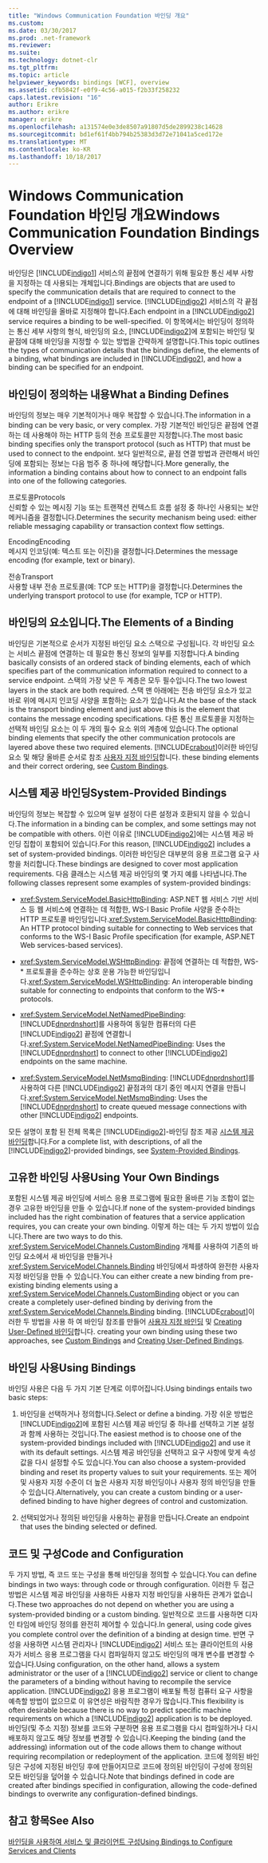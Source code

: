 ```yaml
---
title: "Windows Communication Foundation 바인딩 개요"
ms.custom: 
ms.date: 03/30/2017
ms.prod: .net-framework
ms.reviewer: 
ms.suite: 
ms.technology: dotnet-clr
ms.tgt_pltfrm: 
ms.topic: article
helpviewer_keywords: bindings [WCF], overview
ms.assetid: cfb5842f-e0f9-4c56-a015-f2b33f258232
caps.latest.revision: "16"
author: Erikre
ms.author: erikre
manager: erikre
ms.openlocfilehash: a131574e0e3de8507a91807d5de2899238c14628
ms.sourcegitcommit: bd1ef61f4bb794b25383d3d72e71041a5ced172e
ms.translationtype: MT
ms.contentlocale: ko-KR
ms.lasthandoff: 10/18/2017
---
```

# <a name="windows-communication-foundation-bindings-overview"></a><span data-ttu-id="eb48c-102">Windows Communication Foundation 바인딩 개요</span><span class="sxs-lookup"><span data-stu-id="eb48c-102">Windows Communication Foundation Bindings Overview</span></span>
<span data-ttu-id="eb48c-103">바인딩은 [!INCLUDE[indigo1](../../../includes/indigo1-md.md)] 서비스의 끝점에 연결하기 위해 필요한 통신 세부 사항을 지정하는 데 사용되는 개체입니다.</span><span class="sxs-lookup"><span data-stu-id="eb48c-103">Bindings are objects that are used to specify the communication details that are required to connect to the endpoint of a [!INCLUDE[indigo1](../../../includes/indigo1-md.md)] service.</span></span> <span data-ttu-id="eb48c-104">[!INCLUDE[indigo2](../../../includes/indigo2-md.md)] 서비스의 각 끝점에 대해 바인딩을 올바로 지정해야 합니다.</span><span class="sxs-lookup"><span data-stu-id="eb48c-104">Each endpoint in a [!INCLUDE[indigo2](../../../includes/indigo2-md.md)] service requires a binding to be well-specified.</span></span> <span data-ttu-id="eb48c-105">이 항목에서는 바인딩이 정의하는 통신 세부 사항의 형식, 바인딩의 요소, [!INCLUDE[indigo2](../../../includes/indigo2-md.md)]에 포함되는 바인딩 및 끝점에 대해 바인딩을 지정할 수 있는 방법을 간략하게 설명합니다.</span><span class="sxs-lookup"><span data-stu-id="eb48c-105">This topic outlines the types of communication details that the bindings define, the elements of a binding, what bindings are included in [!INCLUDE[indigo2](../../../includes/indigo2-md.md)], and how a binding can be specified for an endpoint.</span></span>  
  
## <a name="what-a-binding-defines"></a><span data-ttu-id="eb48c-106">바인딩이 정의하는 내용</span><span class="sxs-lookup"><span data-stu-id="eb48c-106">What a Binding Defines</span></span>  
 <span data-ttu-id="eb48c-107">바인딩의 정보는 매우 기본적이거나 매우 복잡할 수 있습니다.</span><span class="sxs-lookup"><span data-stu-id="eb48c-107">The information in a binding can be very basic, or very complex.</span></span> <span data-ttu-id="eb48c-108">가장 기본적인 바인딩은 끝점에 연결하는 데 사용해야 하는 HTTP 등의 전송 프로토콜만 지정합니다.</span><span class="sxs-lookup"><span data-stu-id="eb48c-108">The most basic binding specifies only the transport protocol (such as HTTP) that must be used to connect to the endpoint.</span></span> <span data-ttu-id="eb48c-109">보다 일반적으로, 끝점 연결 방법과 관련해서 바인딩에 포함되는 정보는 다음 범주 중 하나에 해당합니다.</span><span class="sxs-lookup"><span data-stu-id="eb48c-109">More generally, the information a binding contains about how to connect to an endpoint falls into one of the following categories.</span></span>  
  
 <span data-ttu-id="eb48c-110">프로토콜</span><span class="sxs-lookup"><span data-stu-id="eb48c-110">Protocols</span></span>  
 <span data-ttu-id="eb48c-111">신뢰할 수 있는 메시징 기능 또는 트랜잭션 컨텍스트 흐름 설정 중 하나인 사용되는 보안 메커니즘을 결정합니다.</span><span class="sxs-lookup"><span data-stu-id="eb48c-111">Determines the security mechanism being used: either reliable messaging capability or transaction context flow settings.</span></span>  
  
 <span data-ttu-id="eb48c-112">Encoding</span><span class="sxs-lookup"><span data-stu-id="eb48c-112">Encoding</span></span>  
 <span data-ttu-id="eb48c-113">메시지 인코딩(예: 텍스트 또는 이진)을 결정합니다.</span><span class="sxs-lookup"><span data-stu-id="eb48c-113">Determines the message encoding (for example, text or binary).</span></span>  
  
 <span data-ttu-id="eb48c-114">전송</span><span class="sxs-lookup"><span data-stu-id="eb48c-114">Transport</span></span>  
 <span data-ttu-id="eb48c-115">사용할 내부 전송 프로토콜(예: TCP 또는 HTTP)을 결정합니다.</span><span class="sxs-lookup"><span data-stu-id="eb48c-115">Determines the underlying transport protocol to use (for example, TCP or HTTP).</span></span>  
  
## <a name="the-elements-of-a-binding"></a><span data-ttu-id="eb48c-116">바인딩의 요소입니다.</span><span class="sxs-lookup"><span data-stu-id="eb48c-116">The Elements of a Binding</span></span>  
 <span data-ttu-id="eb48c-117">바인딩은 기본적으로 순서가 지정된 바인딩 요소 스택으로 구성됩니다. 각 바인딩 요소는 서비스 끝점에 연결하는 데 필요한 통신 정보의 일부를 지정합니다.</span><span class="sxs-lookup"><span data-stu-id="eb48c-117">A binding basically consists of an ordered stack of binding elements, each of which specifies part of the communication information required to connect to a service endpoint.</span></span> <span data-ttu-id="eb48c-118">스택의 가장 낮은 두 계층은 모두 필수입니다.</span><span class="sxs-lookup"><span data-stu-id="eb48c-118">The two lowest layers in the stack are both required.</span></span> <span data-ttu-id="eb48c-119">스택 맨 아래에는 전송 바인딩 요소가 있고 바로 위에 메시지 인코딩 사양을 포함하는 요소가 있습니다.</span><span class="sxs-lookup"><span data-stu-id="eb48c-119">At the base of the stack is the transport binding element and just above this is the element that contains the message encoding specifications.</span></span> <span data-ttu-id="eb48c-120">다른 통신 프로토콜을 지정하는 선택적 바인딩 요소는 이 두 개의 필수 요소 위의 계층에 있습니다.</span><span class="sxs-lookup"><span data-stu-id="eb48c-120">The optional binding elements that specify the other communication protocols are layered above these two required elements.</span></span> [!INCLUDE[crabout](../../../includes/crabout-md.md)]<span data-ttu-id="eb48c-121">이러한 바인딩 요소 및 해당 올바른 순서로 참조 [사용자 지정 바인딩](../../../docs/framework/wcf/extending/custom-bindings.md)합니다.</span><span class="sxs-lookup"><span data-stu-id="eb48c-121"> these binding elements and their correct ordering, see [Custom Bindings](../../../docs/framework/wcf/extending/custom-bindings.md).</span></span>  
  
## <a name="system-provided-bindings"></a><span data-ttu-id="eb48c-122">시스템 제공 바인딩</span><span class="sxs-lookup"><span data-stu-id="eb48c-122">System-Provided Bindings</span></span>  
 <span data-ttu-id="eb48c-123">바인딩의 정보는 복잡할 수 있으며 일부 설정이 다른 설정과 호환되지 않을 수 있습니다.</span><span class="sxs-lookup"><span data-stu-id="eb48c-123">The information in a binding can be complex, and some settings may not be compatible with others.</span></span> <span data-ttu-id="eb48c-124">이런 이유로 [!INCLUDE[indigo2](../../../includes/indigo2-md.md)]에는 시스템 제공 바인딩 집합이 포함되어 있습니다.</span><span class="sxs-lookup"><span data-stu-id="eb48c-124">For this reason, [!INCLUDE[indigo2](../../../includes/indigo2-md.md)] includes a set of system-provided bindings.</span></span> <span data-ttu-id="eb48c-125">이러한 바인딩은 대부분의 응용 프로그램 요구 사항을 처리합니다.</span><span class="sxs-lookup"><span data-stu-id="eb48c-125">These bindings are designed to cover most application requirements.</span></span> <span data-ttu-id="eb48c-126">다음 클래스는 시스템 제공 바인딩의 몇 가지 예를 나타냅니다.</span><span class="sxs-lookup"><span data-stu-id="eb48c-126">The following classes represent some examples of system-provided bindings:</span></span>  
  
-   <span data-ttu-id="eb48c-127"><xref:System.ServiceModel.BasicHttpBinding>: ASP.NET 웹 서비스 기반 서비스 등 웹 서비스에 연결하는 데 적합한, WS-I Basic Profile 사양을 준수하는 HTTP 프로토콜 바인딩입니다.</span><span class="sxs-lookup"><span data-stu-id="eb48c-127"><xref:System.ServiceModel.BasicHttpBinding>: An HTTP protocol binding suitable for connecting to Web services that conforms to the WS-I Basic Profile specification (for example, ASP.NET Web services-based services).</span></span>  
  
-   <span data-ttu-id="eb48c-128"><xref:System.ServiceModel.WSHttpBinding>: 끝점에 연결하는 데 적합한, WS-* 프로토콜을 준수하는 상호 운용 가능한 바인딩입니다.</span><span class="sxs-lookup"><span data-stu-id="eb48c-128"><xref:System.ServiceModel.WSHttpBinding>: An interoperable binding suitable for connecting to endpoints that conform to the WS-* protocols.</span></span>  
  
-   <span data-ttu-id="eb48c-129"><xref:System.ServiceModel.NetNamedPipeBinding>: [!INCLUDE[dnprdnshort](../../../includes/dnprdnshort-md.md)]를 사용하여 동일한 컴퓨터의 다른 [!INCLUDE[indigo2](../../../includes/indigo2-md.md)] 끝점에 연결합니다.</span><span class="sxs-lookup"><span data-stu-id="eb48c-129"><xref:System.ServiceModel.NetNamedPipeBinding>: Uses the [!INCLUDE[dnprdnshort](../../../includes/dnprdnshort-md.md)] to connect to other [!INCLUDE[indigo2](../../../includes/indigo2-md.md)] endpoints on the same machine.</span></span>  
  
-   <span data-ttu-id="eb48c-130"><xref:System.ServiceModel.NetMsmqBinding>: [!INCLUDE[dnprdnshort](../../../includes/dnprdnshort-md.md)]를 사용하여 다른 [!INCLUDE[indigo2](../../../includes/indigo2-md.md)] 끝점과의 대기 중인 메시지 연결을 만듭니다.</span><span class="sxs-lookup"><span data-stu-id="eb48c-130"><xref:System.ServiceModel.NetMsmqBinding>: Uses the [!INCLUDE[dnprdnshort](../../../includes/dnprdnshort-md.md)] to create queued message connections with other [!INCLUDE[indigo2](../../../includes/indigo2-md.md)] endpoints.</span></span>  
  
 <span data-ttu-id="eb48c-131">모든 설명이 포함 된 전체 목록은 [!INCLUDE[indigo2](../../../includes/indigo2-md.md)]-바인딩 참조 제공 [시스템 제공 바인딩](../../../docs/framework/wcf/system-provided-bindings.md)합니다.</span><span class="sxs-lookup"><span data-stu-id="eb48c-131">For a complete list, with descriptions, of all the [!INCLUDE[indigo2](../../../includes/indigo2-md.md)]-provided bindings, see [System-Provided Bindings](../../../docs/framework/wcf/system-provided-bindings.md).</span></span>  
  
## <a name="using-your-own-bindings"></a><span data-ttu-id="eb48c-132">고유한 바인딩 사용</span><span class="sxs-lookup"><span data-stu-id="eb48c-132">Using Your Own Bindings</span></span>  
 <span data-ttu-id="eb48c-133">포함된 시스템 제공 바인딩에 서비스 응용 프로그램에 필요한 올바른 기능 조합이 없는 경우 고유한 바인딩을 만들 수 있습니다.</span><span class="sxs-lookup"><span data-stu-id="eb48c-133">If none of the system-provided bindings included has the right combination of features that a service application requires, you can create your own binding.</span></span> <span data-ttu-id="eb48c-134">이렇게 하는 데는 두 가지 방법이 있습니다.</span><span class="sxs-lookup"><span data-stu-id="eb48c-134">There are two ways to do this.</span></span> <span data-ttu-id="eb48c-135"><xref:System.ServiceModel.Channels.CustomBinding> 개체를 사용하여 기존의 바인딩 요소에서 새 바인딩을 만들거나 <xref:System.ServiceModel.Channels.Binding> 바인딩에서 파생하여 완전한 사용자 지정 바인딩을 만들 수 있습니다.</span><span class="sxs-lookup"><span data-stu-id="eb48c-135">You can either create a new binding from pre-existing binding elements using a <xref:System.ServiceModel.Channels.CustomBinding> object or you can create a completely user-defined binding by deriving from the <xref:System.ServiceModel.Channels.Binding> binding.</span></span> [!INCLUDE[crabout](../../../includes/crabout-md.md)]<span data-ttu-id="eb48c-136">이러한 두 방법을 사용 하 여 바인딩 참조를 만들어 [사용자 지정 바인딩](../../../docs/framework/wcf/extending/custom-bindings.md) 및 [Creating User-Defined 바인딩](../../../docs/framework/wcf/extending/creating-user-defined-bindings.md)합니다.</span><span class="sxs-lookup"><span data-stu-id="eb48c-136"> creating your own binding using these two approaches, see [Custom Bindings](../../../docs/framework/wcf/extending/custom-bindings.md) and [Creating User-Defined Bindings](../../../docs/framework/wcf/extending/creating-user-defined-bindings.md).</span></span>  
  
## <a name="using-bindings"></a><span data-ttu-id="eb48c-137">바인딩 사용</span><span class="sxs-lookup"><span data-stu-id="eb48c-137">Using Bindings</span></span>  
 <span data-ttu-id="eb48c-138">바인딩 사용은 다음 두 가지 기본 단계로 이루어집니다.</span><span class="sxs-lookup"><span data-stu-id="eb48c-138">Using bindings entails two basic steps:</span></span>  
  
1.  <span data-ttu-id="eb48c-139">바인딩을 선택하거나 정의합니다.</span><span class="sxs-lookup"><span data-stu-id="eb48c-139">Select or define a binding.</span></span> <span data-ttu-id="eb48c-140">가장 쉬운 방법은 [!INCLUDE[indigo2](../../../includes/indigo2-md.md)]에 포함된 시스템 제공 바인딩 중 하나를 선택하고 기본 설정과 함께 사용하는 것입니다.</span><span class="sxs-lookup"><span data-stu-id="eb48c-140">The easiest method is to choose one of the system-provided bindings included with [!INCLUDE[indigo2](../../../includes/indigo2-md.md)] and use it with its default settings.</span></span> <span data-ttu-id="eb48c-141">시스템 제공 바인딩을 선택하고 요구 사항에 맞게 속성 값을 다시 설정할 수도 있습니다.</span><span class="sxs-lookup"><span data-stu-id="eb48c-141">You can also choose a system-provided binding and reset its property values to suit your requirements.</span></span> <span data-ttu-id="eb48c-142">또는 제어 및 사용자 지정 수준이 더 높은 사용자 지정 바인딩이나 사용자 정의 바인딩을 만들 수 있습니다.</span><span class="sxs-lookup"><span data-stu-id="eb48c-142">Alternatively, you can create a custom binding or a user-defined binding to have higher degrees of control and customization.</span></span>  
  
2.  <span data-ttu-id="eb48c-143">선택되었거나 정의된 바인딩을 사용하는 끝점을 만듭니다.</span><span class="sxs-lookup"><span data-stu-id="eb48c-143">Create an endpoint that uses the binding selected or defined.</span></span>  
  
## <a name="code-and-configuration"></a><span data-ttu-id="eb48c-144">코드 및 구성</span><span class="sxs-lookup"><span data-stu-id="eb48c-144">Code and Configuration</span></span>  
 <span data-ttu-id="eb48c-145">두 가지 방법, 즉 코드 또는 구성을 통해 바인딩을 정의할 수 있습니다.</span><span class="sxs-lookup"><span data-stu-id="eb48c-145">You can define bindings in two ways: through code or through configuration.</span></span> <span data-ttu-id="eb48c-146">이러한 두 접근 방법은 시스템 제공 바인딩을 사용하든 사용자 지정 바인딩을 사용하든 관계가 없습니다.</span><span class="sxs-lookup"><span data-stu-id="eb48c-146">These two approaches do not depend on whether you are using a system-provided binding or a custom binding.</span></span> <span data-ttu-id="eb48c-147">일반적으로 코드를 사용하면 디자인 타임에 바인딩 정의를 완전히 제어할 수 있습니다.</span><span class="sxs-lookup"><span data-stu-id="eb48c-147">In general, using code gives you complete control over the definition of a binding at design time.</span></span> <span data-ttu-id="eb48c-148">반면 구성을 사용하면 시스템 관리자나 [!INCLUDE[indigo2](../../../includes/indigo2-md.md)] 서비스 또는 클라이언트의 사용자가 서비스 응용 프로그램을 다시 컴파일하지 않고도 바인딩의 매개 변수를 변경할 수 있습니다.</span><span class="sxs-lookup"><span data-stu-id="eb48c-148">Using configuration, on the other hand, allows a system administrator or the user of a [!INCLUDE[indigo2](../../../includes/indigo2-md.md)] service or client to change the parameters of a binding without having to recompile the service application.</span></span> <span data-ttu-id="eb48c-149">[!INCLUDE[indigo2](../../../includes/indigo2-md.md)] 응용 프로그램이 배포될 특정 컴퓨터 요구 사항을 예측할 방법이 없으므로 이 유연성은 바람직한 경우가 많습니다.</span><span class="sxs-lookup"><span data-stu-id="eb48c-149">This flexibility is often desirable because there is no way to predict specific machine requirements on which a [!INCLUDE[indigo2](../../../includes/indigo2-md.md)] application is to be deployed.</span></span> <span data-ttu-id="eb48c-150">바인딩(및 주소 지정) 정보를 코드와 구분하면 응용 프로그램을 다시 컴파일하거나 다시 배포하지 않고도 해당 정보를 변경할 수 있습니다.</span><span class="sxs-lookup"><span data-stu-id="eb48c-150">Keeping the binding (and the addressing) information out of the code allows them to change without requiring recompilation or redeployment of the application.</span></span> <span data-ttu-id="eb48c-151">코드에 정의된 바인딩은 구성에 지정된 바인딩 후에 만들어지므로 코드에 정의된 바인딩이 구성에 정의된 모든 바인딩을 덮어쓸 수 있습니다.</span><span class="sxs-lookup"><span data-stu-id="eb48c-151">Note that bindings defined in code are created after bindings specified in configuration, allowing the code-defined bindings to overwrite any configuration-defined bindings.</span></span>  
  
## <a name="see-also"></a><span data-ttu-id="eb48c-152">참고 항목</span><span class="sxs-lookup"><span data-stu-id="eb48c-152">See Also</span></span>  
 [<span data-ttu-id="eb48c-153">바인딩을 사용하여 서비스 및 클라이언트 구성</span><span class="sxs-lookup"><span data-stu-id="eb48c-153">Using Bindings to Configure Services and Clients</span></span>](../../../docs/framework/wcf/using-bindings-to-configure-services-and-clients.md)
